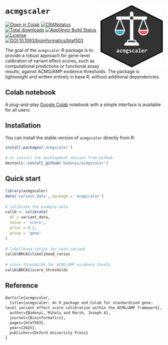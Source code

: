 # `acmgscaler` <a href='https://colab.research.google.com/github/badonyi/acmgscaler/blob/main/acmgscaler.ipynb'><img src='hexlogo.png' align="right" height="198" /></a>

<!-- badges: start -->
[![Open in Colab](https://colab.research.google.com/assets/colab-badge.svg)](https://colab.research.google.com/github/badonyi/acmgscaler/blob/main/acmgscaler.ipynb)
[![CRANstatus](https://www.r-pkg.org/badges/version/acmgscaler)](https://cran.r-project.org/package=acmgscaler)
[![Total downloads](https://cranlogs.r-pkg.org/badges/grand-total/acmgscaler?color=blue)](https://CRAN.R-project.org/package=acmgscaler)
[![AppVeyor Build Status](https://ci.appveyor.com/api/projects/status/github/badonyi/acmgscaler?branch=main&svg=true)](https://ci.appveyor.com/project/badonyi/acmgscaler/)
[![License](https://img.shields.io/badge/License-MIT-yellow.svg)](https://github.com/badonyi/acmgscaler/blob/main/LICENSE)
[![DOI:10.1093/bioinformatics/btaf503](https://img.shields.io/badge/DOI-10.1093/bioinformatics/btaf503-B31B1B.svg)](https://doi.org/10.1093/bioinformatics/btaf503)
<!-- badges: end -->

The goal of the `acmgscaler` R package is to provide a robust approach for gene-level calibration of variant effect scores, such as computational predictions or functional assay results, against ACMG/AMP evidence thresholds.
The package is lightweight and written entirely in base R, without additional dependencies.


## Colab notebook
A plug-and-play [Google Colab](https://colab.research.google.com/github/badonyi/acmgscaler/blob/main/acmgscaler.ipynb) notebook with a simple interface is available for all users.


## Installation
You can install the stable version of `acmgscaler` directly from R:

```r
install.packages('acmgscaler')

# or install the development version from GitHub
devtools::install_github('badonyi/acmgscaler')
```


## Quick start

```r
library(acmgscaler)
data('variant_data', package = 'acmgscaler')

# calibrate the example data
calib <- calibrate(
  df = variant_data,
  value = 'score', 
  prior = 0.1,
  group = 'gene'
)

# likelihood ratios for each variant
calib$BRCA1$likelihood_ratios

# score thresholds for ACMG/AMP evidence levels
calib$BRCA1$score_thresholds
```


## Reference
```
@article{acmgscaler,
  title={acmgscaler: An R package and Colab for standardised gene-level variant effect score calibration within the ACMG/AMP framework},
  author={Badonyi, Mihaly and Marsh, Joseph A},
  journal={Bioinformatics},
  pages={btaf503},
  year={2025},
  publisher={Oxford University Press}
}
```
